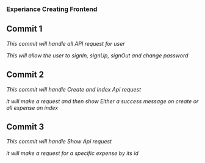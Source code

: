 ### Experiance Creating Frontend

## Commit 1

*This commit will handle all API request for user*

*This will allow the user to signIn, signUp, signOut and change password*

## Commit 2

*This commit will handle Create and Index Api request*

*it will make a request and then show Either a success message on create or all expense on index*

## Commit 3

*This commit will handle Show Api request*

*it will make a request for a specific expense by its id*
